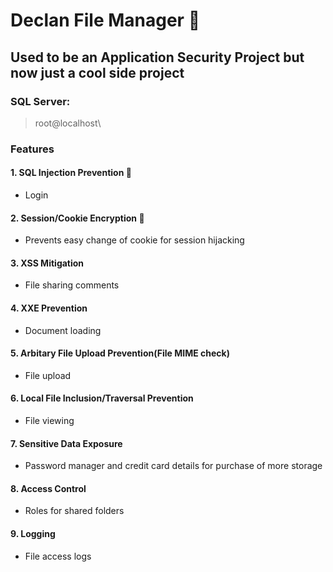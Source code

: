 # __Declan File Manager__ :briefcase:
## Used to be an Application Security Project but now just a cool side project
### SQL Server:
> root@localhost\
> 

### Features
#### 1. SQL Injection Prevention :syringe:
- Login

#### 2. Session/Cookie Encryption :cookie:
- Prevents easy change of cookie for session hijacking

#### 3. XSS Mitigation
- File sharing comments

#### 4. XXE Prevention
- Document loading

#### 5. Arbitary File Upload Prevention(File MIME check)
- File upload

#### 6. Local File Inclusion/Traversal Prevention
- File viewing

#### 7. Sensitive Data Exposure
- Password manager and credit card details for purchase of more storage

#### 8. Access Control
- Roles for shared folders

#### 9. Logging
- File access logs
